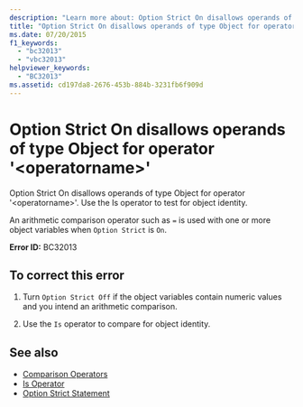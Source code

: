 ```yaml
---
description: "Learn more about: Option Strict On disallows operands of type Object for operator '<operatorname>'"
title: "Option Strict On disallows operands of type Object for operator '<operatorname>'"
ms.date: 07/20/2015
f1_keywords: 
  - "bc32013"
  - "vbc32013"
helpviewer_keywords: 
  - "BC32013"
ms.assetid: cd197da8-2676-453b-884b-3231fb6f909d
---
```

# Option Strict On disallows operands of type Object for operator '\<operatorname>'

Option Strict On disallows operands of type Object for operator '\<operatorname>'. Use the Is operator to test for object identity.  
  
 An arithmetic comparison operator such as `=` is used with one or more object variables when `Option Strict` is `On`.  
  
 **Error ID:** BC32013  
  
## To correct this error  
  
1. Turn `Option Strict Off` if the object variables contain numeric values and you intend an arithmetic comparison.  
  
2. Use the `Is` operator to compare for object identity.  
  
## See also

- [Comparison Operators](../language-reference/operators/comparison-operators.md)
- [Is Operator](../language-reference/operators/is-operator.md)
- [Option Strict Statement](../language-reference/statements/option-strict-statement.md)
